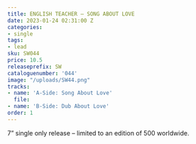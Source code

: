 ```yaml
---
title: ENGLISH TEACHER – SONG ABOUT LOVE
date: 2023-01-24 02:31:00 Z
categories:
- single
tags:
- lead
sku: SW044
price: 10.5
releaseprefix: SW
cataloguenumber: '044'
image: "/uploads/SW44.png"
tracks:
- name: 'A-Side: Song About Love'
  file: 
- name: 'B-Side: Dub About Love'
order: 1
---
```


7” single only release – limited to an edition of 500 worldwide.
 




 



